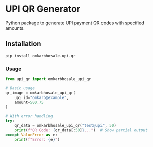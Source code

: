 # UPI QR Generator

Python package to generate UPI payment QR codes with specified amounts.

## Installation

```bash
pip install omkarbhosale-upi-qr
```

### Usage

```python
from upi_qr import omkarbhosale_upi_qr

# Basic usage
qr_image = omkarbhosale_upi_qr(
    upi_id="omkarb@example",
    amount=500.75
)

# With error handling
try:
    qr_data = omkarbhosale_upi_qr("test@upi", 50)
    print(f"QR Code: {qr_data[:50]}...")  # Show partial output
except ValueError as e:
    print(f"Error: {e}")
```
